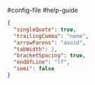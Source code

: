 #config-file #help-guide 

```json
{
  "singleQuote": true,
  "trailingComma": "none",
  "arrowParens": "avoid",
  "tabWidth": 2,
  "bracketSpacing": true,
  "endOfLine": "lf",
  "semi": false
}
```